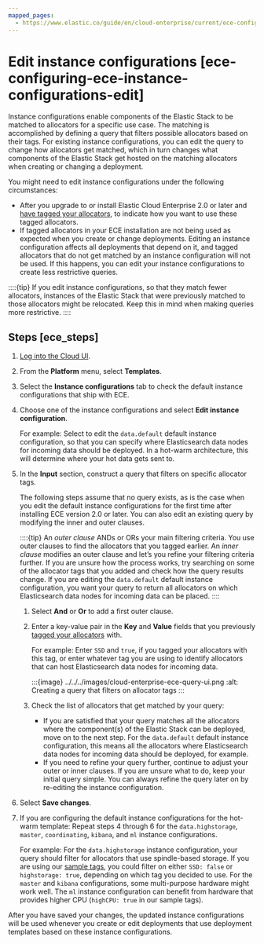 ```yaml
---
mapped_pages:
  - https://www.elastic.co/guide/en/cloud-enterprise/current/ece-configuring-ece-instance-configurations-edit.html
---
```


# Edit instance configurations [ece-configuring-ece-instance-configurations-edit]

Instance configurations enable components of the Elastic Stack to be matched to allocators for a specific use case. The matching is accomplished by defining a query that filters possible allocators based on their tags. For existing instance configurations, you can edit the query to change how allocators get matched, which in turn changes what components of the Elastic Stack get hosted on the matching allocators when creating or changing a deployment.

You might need to edit instance configurations under the following circumstances:

* After you upgrade to or install Elastic Cloud Enterprise 2.0 or later and [have tagged your allocators](ece-configuring-ece-tag-allocators.md), to indicate how you want to use these tagged allocators.
* If tagged allocators in your ECE installation are not being used as expected when you create or change deployments. Editing an instance configuration affects all deployments that depend on it, and tagged allocators that do not get matched by an instance configuration will not be used. If this happens, you can edit your instance configurations to create less restrictive queries.

::::{tip}
If you edit instance configurations, so that they match fewer allocators, instances of the Elastic Stack that were previously matched to those allocators might be relocated. Keep this in mind when making queries more restrictive.
::::



## Steps [ece_steps]

1. [Log into the Cloud UI](log-into-cloud-ui.md).
2. From the **Platform** menu, select **Templates**.
3. Select the **Instance configurations** tab to check the default instance configurations that ship with ECE.
4. Choose one of the instance configurations and select **Edit instance configuration**.

    For example: Select to edit the `data.default` default instance configuration, so that you can specify where Elasticsearch data nodes for incoming data should be deployed. In a hot-warm architecture, this will determine where your hot data gets sent to.

5. In the **Input** section, construct a query that filters on specific allocator tags.

    The following steps assume that no query exists, as is the case when you edit the default instance configurations for the first time after installing ECE version 2.0 or later. You can also edit an existing query by modifying the inner and outer clauses.

    ::::{tip}
    An *outer clause* ANDs or ORs your main filtering criteria. You use outer clauses to find the allocators that you tagged earlier. An *inner clause* modifies an outer clause and let’s you refine your filtering criteria further. If you are unsure how the process works, try searching on some of the allocator tags that you added and check how the query results change. If you are editing the `data.default` default instance configuration, you want your query to return all allocators on which Elasticsearch data nodes for incoming data can be placed.
    ::::


    1. Select **And** or **Or** to add a first outer clause.
    2. Enter a key-value pair in the **Key** and **Value** fields that you previously [tagged your allocators](ece-configuring-ece-tag-allocators.md) with.

        For example: Enter `SSD` and `true`, if you tagged your allocators with this tag, or enter whatever tag you are using to identify allocators that can host Elasticsearch data nodes for incoming data.

        :::{image} ../../../images/cloud-enterprise-ece-query-ui.png
        :alt: Creating a query that filters on allocator tags
        :::

    3. Check the list of allocators that get matched by your query:

        * If you are satisfied that your query matches all the allocators where the component(s) of the Elastic Stack can be deployed, move on to the next step. For the `data.default` default instance configuration, this means all the allocators where Elasticsearch data nodes for incoming data should be deployed, for example.
        * If you need to refine your query further, continue to adjust your outer or inner clauses. If you are unsure what to do, keep your initial query simple. You can always refine the query later on by re-editing the instance configuration.

6. Select **Save changes**.
7. If you are configuring the default instance configurations for the hot-warm template: Repeat steps 4 through 6 for the `data.highstorage`, `master`, `coordinating`, `kibana`, and `ml` instance configurations.

    For example: For the `data.highstorage` instance configuration, your query should filter for allocators that use spindle-based storage. If you are using our [sample tags](ece-configuring-ece-tag-allocators.md#allocator-sample-tags), you could filter on either `SSD: false` or `highstorage: true`, depending on which tag you decided to use. For the `master` and `kibana` configurations, some multi-purpose hardware might work well. The `ml` instance configuration can benefit from hardware that provides higher CPU (`highCPU: true` in our sample tags).


After you have saved your changes, the updated instance configurations will be used whenever you create or edit deployments that use deployment templates based on these instance configurations.

